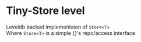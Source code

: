 # Tiny-Store level

Leveldb backed implementaion of `Store<T>`  
Where `Store<T>` is a simple {}'s repo/access interface

